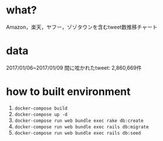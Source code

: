 # what?

Amazon，楽天，ヤフー，ゾゾタウンを含むtweet数推移チャート

# data
2017/01/06~2017/01/09 間に呟かれたtweet: 2,860,669件

# how to built environment

1. `docker-compose build`
1. `docker-compose up -d`
1. `docker-compose run web bundle exec rake db:create`
1. `docker-compose run web bundle exec rails db:migrate`
1. `docker-compose run web bundle exec rails db:seed`
